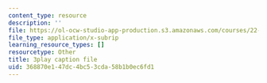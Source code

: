```yaml
---
content_type: resource
description: ''
file: https://ol-ocw-studio-app-production.s3.amazonaws.com/courses/22-01-introduction-to-nuclear-engineering-and-ionizing-radiation-fall-2016/368870e147dc4bc53cda58b1b0ec6fd1_ORbfdLUl0ik.srt
file_type: application/x-subrip
learning_resource_types: []
resourcetype: Other
title: 3play caption file
uid: 368870e1-47dc-4bc5-3cda-58b1b0ec6fd1
---
```


